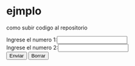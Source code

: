 # ejmplo
como subir codigo al repositorio
<html>
<head>
<title>
Suma
</title>
</head>
<body>
	<?php
	$num1=$_POST["num1"];
	$num1=$_POST["num2"];
	$suma=$num1+$num2;
	?>
<form method="post" name="suma" action="suma.php">
	Ingrese el numero 1:<input type="text" name="num1"><br>
	Ingrese el numero 2:<input type="text" name="num2"><br>
	<input type="submit" value="Enviar">
	<input type="submit" value="Borrar">
</form>
<p><?php if ($num1&&$num2)
             echo"La suma de los numeros ingresados es:$suma";
             else
         if (!$null&&!$num2)
         	echo"Ingrese los numeros por favor";
    ?></p>
</body>
</html>
